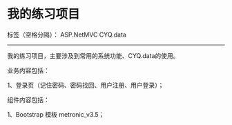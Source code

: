 # 我的练习项目

标签（空格分隔）： ASP.NetMVC CYQ.data

---

我的练习项目，主要涉及到常用的系统功能、CYQ.data的使用。

业务内容包括：

1、登录页（记住密码、密码找回、用户注册、用户登录）；

组件内容包括：

1、Bootstrap 模板 metronic_v3.5；

